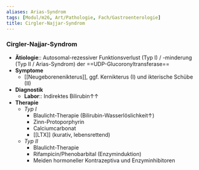 ```yaml
---
aliases: Arias-Syndrom
tags: [Modul/m26, Art/Pathologie, Fach/Gastroenterologie]
title: Cirgler-Najjar-Syndrom
---
```

### Cirgler-Najjar-Syndrom
- **Ätiologie**:: Autosomal-rezessiver Funktionsverlust (Typ I) / -minderung (Typ II / Arias-Syndrom) der ==UDP-Glucoronyltransferase==
- **Symptome**
	- [[Neugeborenenikterus]], ggf. Kernikterus (I) und ikterische Schübe (II)
- **Diagnostik**
	- **Labor**:: Indirektes Bilirubin↑↑
- **Therapie**
	- *Typ I* 
		- Blaulicht-Therapie (Bilirubin-Wasserlöslichkeit↑)
		- Zinn-Protoporphyrin
		- Calciumcarbonat
		- [[LTX]] (kurativ, lebensrettend)
	- *Typ II*
		- Blaulicht-Therapie
		- Rifampicin/Phenobarbital (Enzyminduktion)
		- Meiden hormoneller Kontrazeptiva und Enzyminhibitoren